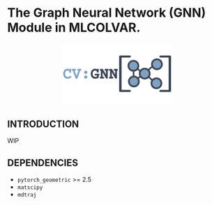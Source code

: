 # The Graph Neural Network (GNN) Module in MLCOLVAR.

<p align="center">
    <img src=".github/logo.png" width="50%" height="50%"/>
</p>

## INTRODUCTION

WIP

## DEPENDENCIES

- `pytorch_geometric` >= 2.5
- `matscipy`
- `mdtraj`
